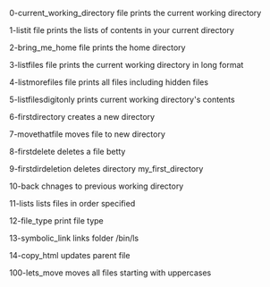 0-current_working_directory file prints the current working directory

1-listit file prints the lists of contents in your current directory

2-bring_me_home file prints the home directory

3-listfiles file prints the current working directory in long format

4-listmorefiles file prints all files including hidden files

5-listfilesdigitonly prints current working directory's contents

6-firstdirectory creates a new directory

7-movethatfile moves file to new directory

8-firstdelete deletes a file betty

9-firstdirdeletion deletes directory my_first_directory

10-back chnages to previous working directory

11-lists lists files in order specified

12-file_type print file type

13-symbolic_link links folder /bin/ls

14-copy_html updates parent file

100-lets_move moves all files starting with uppercases
